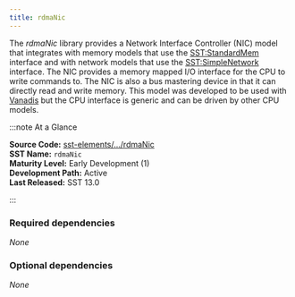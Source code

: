 ```yaml
---
title: rdmaNic
---
```


The *rdmaNic* library provides a Network Interface Controller (NIC) model that integrates with memory models that use the [SST:StandardMem](../../core/iface/Standardmem/class) interface and with network models that use the [SST:SimpleNetwork](../../core/iface/SimpleNetwork/class) interface. The NIC provides a memory mapped I/O interface for the CPU to write commands to. The NIC is also a bus mastering device in that it can directly read and write memory. This model was developed to be used with [Vanadis](../vanadis/intro) but the CPU interface is generic and can be driven by other CPU models.

:::note At a Glance

**Source Code:** [sst-elements/.../rdmaNic](https://github.com/sstsimulator/sst-elements/tree/master/src/sst/elements/rdmaNic) &nbsp;  
**SST Name:** `rdmaNic` &nbsp;  
**Maturity Level:** Early Development (1) &nbsp;  
**Development Path:** Active &nbsp;   
**Last Released:** SST 13.0

:::

### Required dependencies
*None*

### Optional dependencies
*None*
